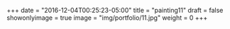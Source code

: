 
+++
date = "2016-12-04T00:25:23-05:00"
title = "painting11"
draft = false
showonlyimage = true
image = "img/portfolio/11.jpg"
weight = 0
+++
